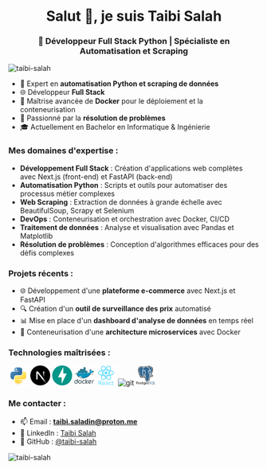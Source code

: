 <h1 align="center">Salut 👋, je suis Taibi Salah</h1>

<h3 align="center">🚀 Développeur Full Stack Python | Spécialiste en Automatisation et Scraping</h3>

<p align="left"> <img src="https://komarev.com/ghpvc/?username=taibi-salah&label=Vues%20du%20profil&color=0e75b6&style=flat" alt="taibi-salah" /> </p>

- 🐍 Expert en **automatisation Python et scraping de données**
- 🌐 Développeur **Full Stack**
- 🐳 Maîtrise avancée de **Docker** pour le déploiement et la conteneurisation
- 🧠 Passionné par la **résolution de problèmes**
- 🎓 Actuellement en Bachelor en Informatique & Ingénierie

### Mes domaines d'expertise :

- **Développement Full Stack** : Création d'applications web complètes avec Next.js (front-end) et FastAPI (back-end)
- **Automatisation Python** : Scripts et outils pour automatiser des processus métier complexes
- **Web Scraping** : Extraction de données à grande échelle avec BeautifulSoup, Scrapy et Selenium
- **DevOps** : Conteneurisation et orchestration avec Docker, CI/CD
- **Traitement de données** : Analyse et visualisation avec Pandas et Matplotlib
- **Résolution de problèmes** : Conception d'algorithmes efficaces pour des défis complexes

### Projets récents :

- 🌐 Développement d'une **plateforme e-commerce** avec Next.js et FastAPI
- 🔍 Création d'un **outil de surveillance des prix** automatisé
- 📊 Mise en place d'un **dashboard d'analyse de données** en temps réel
- 🐳 Conteneurisation d'une **architecture microservices** avec Docker

### Technologies maîtrisées :

<p align="left">
  <img src="https://raw.githubusercontent.com/devicons/devicon/master/icons/python/python-original.svg" alt="python" width="40" height="40"/>
  <img src="https://raw.githubusercontent.com/devicons/devicon/master/icons/nextjs/nextjs-original.svg" alt="nextjs" width="40" height="40"/>
  <img src="https://raw.githubusercontent.com/devicons/devicon/master/icons/fastapi/fastapi-original.svg" alt="fastapi" width="40" height="40"/>
  <img src="https://raw.githubusercontent.com/devicons/devicon/master/icons/docker/docker-original-wordmark.svg" alt="docker" width="40" height="40"/>
  <img src="https://raw.githubusercontent.com/devicons/devicon/master/icons/react/react-original-wordmark.svg" alt="react" width="40" height="40"/>
  <img src="https://www.vectorlogo.zone/logos/git-scm/git-scm-icon.svg" alt="git" width="40" height="40"/>
  <img src="https://raw.githubusercontent.com/devicons/devicon/master/icons/postgresql/postgresql-original-wordmark.svg" alt="postgresql" width="40" height="40"/>
</p>

### Me contacter :

- 📫 Email : **taibi.saladin@proton.me**
- 💼 LinkedIn : [Taibi Salah](https://www.linkedin.com/in/taibi-salah)
- 🐙 GitHub : [@taibi-salah](https://github.com/taibi-salah)

<p><img align="center" src="https://github-readme-streak-stats.herokuapp.com/?user=taibi-salah&" alt="taibi-salah" /></p>
